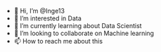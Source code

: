 - 👋 Hi, I’m @Inge13
- 👀 I’m interested in Data
- 🌱 I’m currently learning about Data Scientist
- 💞️ I’m looking to collaborate on Machine learning
- 📫 How to reach me about this

<!---
Inge13/Inge13 is a ✨ special ✨ repository because its `README.md` (this file) appears on your GitHub profile.
You can click the Preview link to take a look at your changes.
--->
